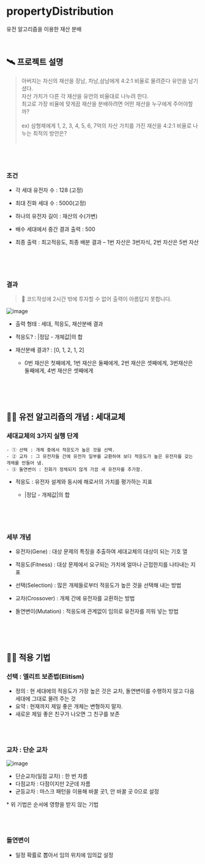 # propertyDistribution
유전 알고리즘을 이용한 재산 분배

 <br>

## 🛰 프로젝트 설명

> 아버지는 자신의 재산을 장남, 차남,삼남에게 4:2:1 비율로 물려준다 유언을 남기셨다.<br>
자산 가치가 다른 각 재산을 유언의 비율대로 나누려 한다.<br>
최고로 가장 비율에 맞게끔 재산을 분배하려면 어떤 재산을 누구에게 주어야할까?<br><br>
ex) 삼형제에게 1, 2, 3, 4, 5, 6, 7억의 자산 가치를 가진 재산을 4:2:1 비율로 나누는 최적의 방안은?<br><br>

   <br><br>

### 조건 
 - 각 세대 유전자 수 : 128 (고정)
 - 최대 진화 세대 수 : 5000(고정)
 - 하나의 유전자 길이 : 재산의 수(가변)
 - 배수 세대에서 중간 결과 출력 : 500 <br>

 - 최종 출력 : 최고적응도, 최종 배분 결과 – 1번 자산은 3번자식, 2번 자산은 5번 자산

   <br><br><br>

### 결과

 > 📌 코드작성에 2시간 밖에 투자할 수 없어 출력이 아름답지 못합니다.

 ![image](https://user-images.githubusercontent.com/50069569/188445468-724a7cbb-a1fc-47ac-b117-77daf82175f4.png)

 - 출력 형태 : 세대, 적응도, 재산분배 결과
 - 적응도? : |정답 - 개체값|의 합
 - 재산분배 결과? : [0, 1, 2, 1, 2]
    - 0번 재산은 첫째에게, 1번 재산은 둘째에게, 2번 재산은 셋째에게, 3번재산은 둘째에게, 4번 재산은 셋째에게
 


   <br><br><br>


## 👩‍🏫 유전 알고리즘의 개념 : 세대교체

### 세대교체의 3가지 실행 단계
    - ① 선택 : 개체 중에서 적응도가 높은 것을 선택.
    - ② 교차 : 그 유전자들 간에 유전자 일부를 교환하여 보다 적응도가 높은 유전자를 갖는 개체를 만들어 냄.
    - ③ 돌연변이 : 진화가 정체되지 않게 가끔 새 유전자를 추가함.

 - 적응도  : 유전자 설계와 동시에 해로서의 가치를 평가하는 지표
    - |정답 - 개체값|의 합
    
   <br><br><br>


### 세부 개념
 - 유전자(Gene)
  : 대상 문제의 특징을 추출하여 세대교체의 대상이 되는 기호 열
 - 적응도(Fitness)  : 대상 문제에서 요구되는 가치에 얼마나 근접한지를 나타내는 지표
 - 선택(Selection)  : 많은 개체들로부터 적응도가 높은 것을 선택해 내는 방법
 - 교차(Crossover)  : 개체 간에 유전자를 교환하는 방법
 - 돌연변이(Mutation)  : 적응도에 관계없이 임의로 유전자를 끼워 넣는 방법
 
    <br><br><br>

## 🤹‍♀ 적용 기법

### 선택 : 엘리트 보존법(Elitism)
  - 정의 : 현 세대에의 적응도가 가장 높은 것은 교차, 돌연변이를 수행하지 않고 다음 세대에 그대로 물려 주는 것
  - 요약 : 현재까지 제일 좋은 개체는 변형하지 말자.
  - 새로운 제일 좋은 친구가 나오면 그 친구를 보존
  
  <br><br>
  
### 교차 : 단순 교차
![image](https://user-images.githubusercontent.com/50069569/188440822-bd9beae6-e133-4205-87ae-985675497869.png)
 - 단순교차(일점 교차) : 한 번 자름
 - 다점교차 : 다점이지만 2군데 자름
 - 균등교차 : 마스크 패턴을 이용해 바꿀 곳1, 안 바꿀 곳 0으로 설정
 
  \* 위 기법은 순서에 영향을 받지 않는 기법

<br><br>

### 돌연변이
 - 일정 확률로 뽑아서 임의 위치에 임의값 설정
